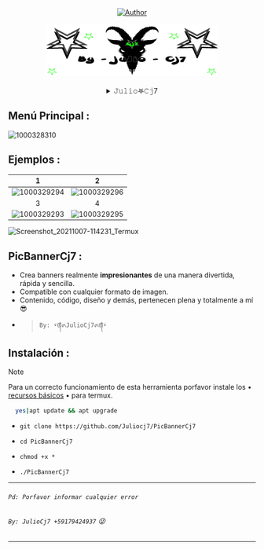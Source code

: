 <!-- 
♤♡◇♧♤♡◇♧♤♡◇♧♤♡◇♧♤♡◇♧♤♡◇♧♤♡◇♧♤♡◇♧♤♡◇♧♤♡◇♧♤♡
[ ! ] 𝙸𝙼𝙿𝙾𝚁𝚃𝙰𝙽𝚃𝙴 :
***** ********** *
𝙳𝙴𝙹𝙰 𝙳𝙴 𝙲𝙾𝙿𝙸𝙰𝚁𝙼𝙴 𝙷𝙰𝚂𝚃𝙰 𝙴𝙻 𝚁𝙴𝙰𝙳𝙼𝙴.𝚖𝚍 𝙸𝙽𝙼𝚄𝙽𝙳𝙾 𝙰𝙽𝙸𝙼𝙰𝙻...
𝚂𝙴 𝙾𝚁𝙸𝙶𝙸𝙽𝙰𝙻 𝚈 𝙳𝙴𝙹𝙰 𝙳𝙴 𝚁𝙾𝙱𝙰𝚁 𝚂𝙲𝚁𝙸𝙿𝚃𝚂 𝚈 𝙴𝚂𝚃𝙸𝙻𝙾𝚂 𝙰 𝙾𝚃𝚁𝙾𝚂
______________________________________________________
♤♡◇♧♤♡◇♧♤♡◇♧♤♡◇♧♤♡◇♧♤♡◇♧♤♡◇♧♤♡◇♧♤♡◇♧♤♡◇♧♤♡
-->

<div align="center">
  <a href="https://github.com/Juliocj7">
    <img title="Author" src="https://img.shields.io/badge/Author-𖤐 𝙹𝚞𝚕𝚒𝚘 𝙲𝚓7 𖤐-svg?style=flat&color=000000&logo=github">
  </a>
</div>

<br>

<div align="center">
  <a href="#--------">
    <img title="Mi Banner" src="https://github.com/Juliocj7/Juliocj7/blob/main/InicioCj72.gif" width="350" height="105" />
  </a>
</div>

<br>

<div align="center">
  <details>
    <!--<summary>  ⸸𝕵𝖚𝖑𝖎𝖔𖤐𝖈𝖏7⸸ </summary>-->
    <summary>  𝙹𝚞𝚕𝚒𝚘𖤐𝙲𝚓7 </summary>
    <a href="#--------">
      <img src= "https://github.com/Juliocj7/Juliocj7/blob/main/BarCj7.gif" />
    </a>
    <br><br>
    <p align="left"><strong><samp>「</samp></strong></p>
    <samp>
      Puedes mirar pero no
      copiar<br>inmundo animal xD
    </samp>
    <br>
    <p align="right"><strong><samp>」</samp></strong></p>
  </details>
</div>

## Menú Principal :
![1000328310](https://github.com/Juliocj7/PicBannerCj7/assets/81049859/c9467753-e744-45d9-93ad-9e3b6536286e)

## Ejemplos :
|1|2|
|:-:|:-:|
|![1000329294](https://github.com/Juliocj7/PicBannerCj7/assets/81049859/498c512f-f6ec-4018-bc38-f44b171367d0)|![1000329296](https://github.com/Juliocj7/PicBannerCj7/assets/81049859/8a5dd381-28b9-482f-93f9-96d77fe1f478)|
|3|4|
|![1000329293](https://github.com/Juliocj7/PicBannerCj7/assets/81049859/864d4ea2-c12a-4168-91fe-88f10274d3ef)|![1000329295](https://github.com/Juliocj7/PicBannerCj7/assets/81049859/dc1c0627-b63c-4149-92e4-0852fced51d8)|

![Screenshot_20211007-114231_Termux](https://user-images.githubusercontent.com/81049859/136422588-1af9676f-b303-466e-bd4e-a02ef5001d4f.png)

## PicBannerCj7 :
* Crea banners realmente **impresionantes** de una manera divertida, rápida y sencilla.
* Compatible con cualquier formato de imagen.
* Contenido, código, diseño y demás, pertenecen plena y totalmente a mí :sunglasses:
- > ` By: ⍣᭕ᬁ᭖JulioCj7᭖᭕ᬁ⍣ `

## Instalación :
> [!NOTE]  
> Para un correcto funcionamiento de esta herramienta porfavor instale los • [recursos básicos](https://github.com/Juliocj7/UtilsCj7) • para termux.

```bash
  yes|apt update && apt upgrade
```

* ` git clone https://github.com/Juliocj7/PicBannerCj7 `

* ` cd PicBannerCj7 `

* ` chmod +x * `

* ` ./PicBannerCj7 `

---
###### `Pd: Porfavor informar cualquier error`
###### `By: JulioCj7 +59179424937` :stuck_out_tongue_winking_eye:
---
